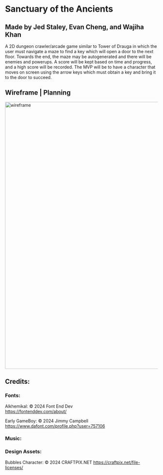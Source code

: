 # Sanctuary of the Ancients

## Made by Jed Staley, Evan Cheng, and Wajiha Khan

A 2D dungeon crawler/arcade game similar to Tower of Drauga in which the user must navigate a maze to find a key which will open a door to the next floor. Towards the end, the maze may be autogenerated and there will be enemies and powerups. A score will be kept based on time and progress, and a high score will be recorded. The MVP will be to have a character that moves on screen using the arrow keys which must obtain a key and bring it to the door to succeed.

## Wireframe | Planning

<img width="876" alt="wireframe" src="https://github.com/Sota-Pop-Inc/sota-game/assets/50004602/5467000a-5ecb-4075-9a7f-324731688e4a">

## Credits:

### Fonts:

Alkhemikal: © 2024 Font End Dev  
<https://fontenddev.com/about/>  

Early GameBoy: © 2024 Jimmy Campbell  
<https://www.dafont.com/profile.php?user=757106>  
  
### Music:  

### Design Assets:

Bubbles Character:  © 2024 CRAFTPIX.NET
<https://craftpix.net/file-licenses/>
